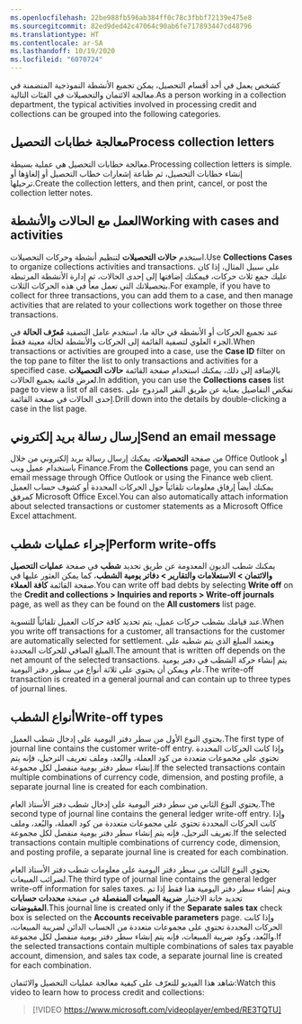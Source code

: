 ```yaml
---
ms.openlocfilehash: 22be988fb596ab384ff0c78c3fbbf72139e475e8
ms.sourcegitcommit: 82ed9ded42c47064c90ab6fe717893447cd48796
ms.translationtype: HT
ms.contentlocale: ar-SA
ms.lasthandoff: 10/19/2020
ms.locfileid: "6070724"
---
```

<span data-ttu-id="91f5e-101">كشخص يعمل في أحد أقسام التحصيل، يمكن تجميع الأنشطة النموذجية المتضمنة في معالجة الائتمان والتحصيلات في الفئات التالية.</span><span class="sxs-lookup"><span data-stu-id="91f5e-101">As a person working in a collection department, the typical activities involved in processing credit and collections can be grouped into the following categories.</span></span>

## <a name="process-collection-letters"></a><span data-ttu-id="91f5e-102">معالجة خطابات التحصيل</span><span class="sxs-lookup"><span data-stu-id="91f5e-102">Process collection letters</span></span>

<span data-ttu-id="91f5e-103">معالجة خطابات التحصيل هي عملية بسيطة.</span><span class="sxs-lookup"><span data-stu-id="91f5e-103">Processing collection letters is simple.</span></span> <span data-ttu-id="91f5e-104">إنشاء خطابات التحصيل، ثم طباعة إشعارات خطاب التحصيل أو إلغاؤها أو ترحيلها.</span><span class="sxs-lookup"><span data-stu-id="91f5e-104">Create the collection letters, and then print, cancel, or post the collection letter notes.</span></span>

## <a name="working-with-cases-and-activities"></a><span data-ttu-id="91f5e-105">العمل مع الحالات والأنشطة</span><span class="sxs-lookup"><span data-stu-id="91f5e-105">Working with cases and activities</span></span> 

<span data-ttu-id="91f5e-106">استخدم **حالات التحصيلات** لتنظيم أنشطة وحركات التحصيلات.</span><span class="sxs-lookup"><span data-stu-id="91f5e-106">Use **Collections Cases** to organize collections activities and transactions.</span></span> <span data-ttu-id="91f5e-107">على سبيل المثال، إذا كان عليك جمع ثلاث حركات، فيمكنك إضافتها إلى إحدى الحالات، ثم إدارة الأنشطة المرتبطة بتحصيلاتك التي تعمل معاً في هذه الحركات الثلاث.</span><span class="sxs-lookup"><span data-stu-id="91f5e-107">For example, if you have to collect for three transactions, you can add them to a case, and then manage activities that are related to your collections work together on those three transactions.</span></span>

<span data-ttu-id="91f5e-108">عند تجميع الحركات أو الأنشطة في حالة ما، استخدم عامل التصفية **مُعرّف الحالة** في الجزء العلوي لتصفية القائمة إلى الحركات والأنشطة لحالة معينة فقط.</span><span class="sxs-lookup"><span data-stu-id="91f5e-108">When transactions or activities are grouped into a case, use the **Case ID** filter on the top pane to filter the list to only transactions and activities for a specified case.</span></span> <span data-ttu-id="91f5e-109">بالإضافة إلى ذلك، يمكنك استخدام صفحة القائمة **حالات التحصيلات** لعرض قائمة بجميع الحالات.</span><span class="sxs-lookup"><span data-stu-id="91f5e-109">In addition, you can use the **Collections cases** list page to view a list of all cases.</span></span> <span data-ttu-id="91f5e-110">تفحّص التفاصيل بعناية عن طريق النقر المزدوج على إحدى الحالات في صفحة القائمة.</span><span class="sxs-lookup"><span data-stu-id="91f5e-110">Drill down into the details by double-clicking a case in the list page.</span></span>

## <a name="send-an-email-message"></a><span data-ttu-id="91f5e-111">إرسال رسالة بريد إلكتروني</span><span class="sxs-lookup"><span data-stu-id="91f5e-111">Send an email message</span></span> 

<span data-ttu-id="91f5e-112">من صفحة **التحصيلات**، يمكنك إرسال رسالة بريد إلكتروني من خلال Office Outlook أو باستخدام عميل ويب Finance.</span><span class="sxs-lookup"><span data-stu-id="91f5e-112">From the **Collections** page, you can send an email message through Office Outlook or using the Finance web client.</span></span> <span data-ttu-id="91f5e-113">يمكنك أيضاً إرفاق معلومات تلقائياً حول الحركات المحددة أو كشوف حساب العميل كمرفق Microsoft Office Excel.</span><span class="sxs-lookup"><span data-stu-id="91f5e-113">You can also automatically attach information about selected transactions or customer statements as a Microsoft Office Excel attachment.</span></span>

## <a name="perform-write-offs"></a><span data-ttu-id="91f5e-114">إجراء عمليات شطب</span><span class="sxs-lookup"><span data-stu-id="91f5e-114">Perform write-offs</span></span>

<span data-ttu-id="91f5e-115">يمكنك شطب الديون المعدومة عن طريق تحديد **شطب** في صفحة **عمليات التحصيل والائتمان > الاستعلامات والتقارير > دفاتر يومية الشطب**، كما يمكن العثور عليها في صفحة القائمة **كافة العملاء**.</span><span class="sxs-lookup"><span data-stu-id="91f5e-115">You can write off bad debts by selecting **Write off** on the **Credit and collections > Inquiries and reports > Write-off journals** page, as well as they can be found on the **All customers** list page.</span></span>

<span data-ttu-id="91f5e-116">عند قيامك بشطب حركات عميل، يتم تحديد كافة حركات العميل تلقائياً للتسوية.</span><span class="sxs-lookup"><span data-stu-id="91f5e-116">When you write off transactions for a customer, all transactions for the customer are automatically selected for settlement.</span></span> <span data-ttu-id="91f5e-117">ويعتمد المبلغ الذي يتم شطبه على المبلغ الصافي للحركات المحددة.</span><span class="sxs-lookup"><span data-stu-id="91f5e-117">The amount that is written off depends on the net amount of the selected transactions.</span></span> <span data-ttu-id="91f5e-118">يتم إنشاء حركة الشطب في دفتر يومية عام ويمكن أن يحتوي على ثلاثة أنواع من سطور دفتر اليومية.</span><span class="sxs-lookup"><span data-stu-id="91f5e-118">The write-off transaction is created in a general journal and can contain up to three types of journal lines.</span></span>

## <a name="write-off-types"></a><span data-ttu-id="91f5e-119">أنواع الشطب</span><span class="sxs-lookup"><span data-stu-id="91f5e-119">Write-off types</span></span> 

<span data-ttu-id="91f5e-120">يحتوي النوع الأول من سطر دفتر اليومية على إدخال شطب العميل.</span><span class="sxs-lookup"><span data-stu-id="91f5e-120">The first type of journal line contains the customer write-off entry.</span></span> <span data-ttu-id="91f5e-121">وإذا كانت الحركات المحددة تحتوي على مجموعات متعددة من كود العملة، والبُعد، وملف تعريف الترحيل، فإنه يتم إنشاء سطر دفتر يومية منفصل لكل مجموعة.</span><span class="sxs-lookup"><span data-stu-id="91f5e-121">If the selected transactions contain multiple combinations of currency code, dimension, and posting profile, a separate journal line is created for each combination.</span></span>

<span data-ttu-id="91f5e-122">يحتوي النوع الثاني من سطر دفتر اليومية على إدخال شطب دفتر الأستاذ العام.</span><span class="sxs-lookup"><span data-stu-id="91f5e-122">The second type of journal line contains the general ledger write-off entry.</span></span> <span data-ttu-id="91f5e-123">وإذا كانت الحركات المحددة تحتوي على مجموعات متعددة من كود العملة، والبُعد، وملف تعريف الترحيل، فإنه يتم إنشاء سطر دفتر يومية منفصل لكل مجموعة.</span><span class="sxs-lookup"><span data-stu-id="91f5e-123">If the selected transactions contain multiple combinations of currency code, dimension, and posting profile, a separate journal line is created for each combination.</span></span>

<span data-ttu-id="91f5e-124">يحتوي النوع الثالث من سطر دفتر اليومية على معلومات شطب دفتر الأستاذ العام لضرائب المبيعات.</span><span class="sxs-lookup"><span data-stu-id="91f5e-124">The third type of journal line contains the general ledger write-off information for sales taxes.</span></span> <span data-ttu-id="91f5e-125">ويتم إنشاء سطر دفتر اليومية هذا فقط إذا تم تحديد خانة الاختيار **ضريبة المبيعات المنفصلة** في صفحة **‏‏محددات حسابات المقبوضات‏‎**.</span><span class="sxs-lookup"><span data-stu-id="91f5e-125">This journal line is created only if the **Separate sales tax** check box is selected on the **Accounts receivable parameters** page.</span></span> <span data-ttu-id="91f5e-126">وإذا كانت الحركات المحددة تحتوي على مجموعات متعددة من الحساب الدائن لضريبة المبيعات، والبُعد، وكود ضريبة المبيعات، فإنه يتم إنشاء سطر دفتر يومية منفصل لكل مجموعة.</span><span class="sxs-lookup"><span data-stu-id="91f5e-126">If the selected transactions contain multiple combinations of sales tax payable account, dimension, and sales tax code, a separate journal line is created for each combination.</span></span>

<span data-ttu-id="91f5e-127">شاهد هذا الفيديو للتعرّف على كيفية معالجة عمليات التحصيل والائتمان:</span><span class="sxs-lookup"><span data-stu-id="91f5e-127">Watch this video to learn how to process credit and collections:</span></span>



 > [!VIDEO https://www.microsoft.com/videoplayer/embed/RE3TQTU]



